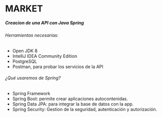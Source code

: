 # MARKET

##### Creacion de una API con Java Spring

###### Herramientas necesarias:

- Open JDK 8
- IntelliJ IDEA Community Edition
- PostgreSQL
- Postman, para probar los servicios de la API

###### ¿Qué usaremos de Spring?
- Spring Framework
- Spring Boot: permite crear aplicaciones autocontenidas.
- Spring Data JPA: para integrar la base de datos con la app.
- Spring Security: Gestion de la seguridad, autenticación y autorización.
